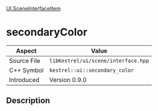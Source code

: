 [UI.SceneInterfaceItem](index.md)
# secondaryColor
| Aspect | Value |
| --- | --- |
| Source File | `libKestrel/ui/scene/interface.hpp` |
| C++ Symbol | `kestrel::ui::secondary_color` |
| Introduced | Version 0.9.0 |
## Description
